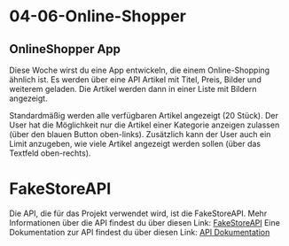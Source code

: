 # 04-06-Online-Shopper

## OnlineShopper App

Diese Woche wirst du eine App entwickeln, die einem Online-Shopping ähnlich ist.
Es werden über eine API Artikel mit Titel, Preis, Bilder und weiterem geladen. 
Die Artikel werden dann in einer Liste mit Bildern angezeigt. 

Standardmäßig werden alle verfügbaren Artikel angezeigt (20 Stück). 
Der User hat die Möglichkeit nur die Artikel einer Kategorie anzeigen zulassen (über den blauen Button oben-links).
Zusätzlich kann der User auch ein Limit anzugeben, wie viele Artikel angezeigt werden sollen (über das Textfeld oben-rechts).

# FakeStoreAPI

Die API, die für das Projekt verwendet wird, ist die FakeStoreAPI.
Mehr Informationen über die API findest du über diesen Link: [FakeStoreAPI](https://fakestoreapi.com)
Eine Dokumentation zur API findest du über diesen Link: [API Dokumentation](https://fakestoreapi.com/docs)
